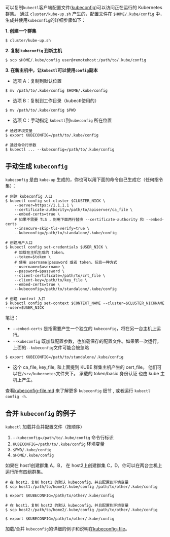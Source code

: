 ---
---

可以复制`kubectl`客户端配置文件([kubeconfig](/docs/user-guide/kubeconfig-file))可以访问正在运行的 Kubernetes 群集。
通过 `cluster/kube-up.sh` 产生的，配置文件在 `$HOME/.kube/config` 中，生成并使用`kubeconfig`的详细步骤如下：

**1. 创建一个群集**

```shell
$ cluster/kube-up.sh
```

**2. 复制 `kubeconfig` 到新主机**

```shell
$ scp $HOME/.kube/config user@remotehost:/path/to/.kube/config
```

**3. 在新主机中，让`kubectl`可以使用`config`副本**

* 选项 A：复制到默认位置

```shell
$ mv /path/to/.kube/config $HOME/.kube/config
```

* 选项 B：复制到工作目录（kubectl使用的）

```shell
$ mv /path/to/.kube/config $PWD
```

* 选项 C：手动指定 `kubectl`到`kubeconfig` 所在位置

```shell
# 通过环境变量
$ export KUBECONFIG=/path/to/.kube/config

# 通过命令行参数
$ kubectl ... --kubeconfig=/path/to/.kube/config
```

## 手动生成 `kubeconfig`

`kubeconfig` 是由 `kube-up` 生成的，你也可以用下面的命令自己生成它（任何指令集）：

```shell
# 创建 kubeconfig 入口
$ kubectl config set-cluster $CLUSTER_NICK \
    --server=https://1.1.1.1 \
    --certificate-authority=/path/to/apiserver/ca_file \
    --embed-certs=true \
    # 如果不需要 TLS ，则用下面两行替换 --certificate-authority 和 --embed-certs
    --insecure-skip-tls-verify=true \
    --kubeconfig=/path/to/standalone/.kube/config

# 创建用户入口
$ kubectl config set-credentials $USER_NICK \
    # 加载在主机生成的 token。
    --token=$token \
    # 使用 username|password 或者 token，任意一种方式
    --username=$username \
    --password=$password \
    --client-certificate=/path/to/crt_file \
    --client-key=/path/to/key_file \
    --embed-certs=true \
    --kubeconfig=/path/to/standalone/.kube/config

# 创建 context 入口
$ kubectl config set-context $CONTEXT_NAME --cluster=$CLUSTER_NICKNAME --user=$USER_NICK
```

笔记：

* `--embed-certs` 是指需要产生一个独立的 `kubeconfig`，将在另一台主机上运行。
* `--kubeconfig` 既加载配置参数，也加载保存的配置文件。如果第一次运行，上面的`--kubeconfig`文件可能会被忽略

```shell
$ export KUBECONFIG=/path/to/standalone/.kube/config
```

* 这个 ca_file, key_file, 和上面提到 KUBE 群集主机产生的 cert_file。
他们可以在`/srv/kubernetes`文件夹下。
承载的 token/basic 身份认证 也由 kube 主机上产生。

查看[kubeconfig-file.md](/docs/user-guide/kubeconfig-file) 来了解更多 `kubeconfig` 细节 ,
或者运行 `kubectl config -h`.

## 合并 `kubeconfig` 的例子

`kubectl` 加载并合并配置文件（按顺序）

1. `--kubeconfig=/path/to/.kube/config` 命令行标识
2. `KUBECONFIG=/path/to/.kube/config` 环境变量
3. `$PWD/.kube/config`
4. `$HOME/.kube/config`

如果在 host1创建群集 A，B，
在 host2上创建群集 C，D，你可以在两台主机上运行所有四组群集。

```shell
# 在 host2，复制 host1 的默认 kubeconfig，并且配置到环境变量
$ scp host1:/path/to/home1/.kube/config /path/to/other/.kube/config

$ export $KUBECONFIG=/path/to/other/.kube/config

# 在 host1，复制 host2 的默认 kubeconfig，并且配置到环境变量
$ scp host2:/path/to/home2/.kube/config /path/to/other/.kube/config

$ export $KUBECONFIG=/path/to/other/.kube/config
```

加载/合并 `kubeconfig`的详细的例子和说明在[kubeconfig-file](/docs/user-guide/kubeconfig-file)。
